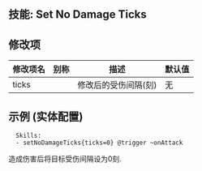 技能: Set No Damage Ticks
--------------------------

修改项
----------

| 修改项名 | 别称    | 描述                                                                                                    | 默认值 |
|-----------|------------|----------------------------------------------------------------------------------------------------------------|---------------|
| ticks     |       | 修改后的受伤间隔(刻) | 无 |

示例 (实体配置)
--------

      Skills:
      - setNoDamageTicks{ticks=0} @trigger ~onAttack

造成伤害后将目标受伤间隔设为0刻.

